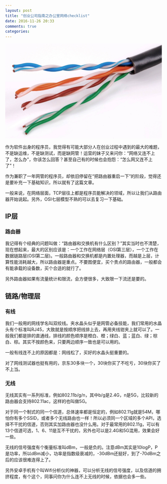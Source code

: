 ```yaml
---
layout: post
title: "创业公司指南之办公室网络checklist"
date: 2016-11-26 20:33
comments: true
categories: 
---
```


![](/images/posts/netwire.png)

作为软件出身的程序员，我觉得有可能大部分人在创业过程中遇到的最大的难题，不是缺运维，不是缺测试，而是缺网管！运营的妹子又来问你：“网络又连不上了，怎么办”，你该怎么回答？甚至自己有的时候也会抱怨：“怎么网又连不上了”！

作为兼职了一年网管的程序员，却依旧停留在“把路由器重启一下”的阶段，觉得还是要补充一下基础知识，所以就有了这篇文章。

<!--more-->

一般来说，在网络层面，TCP层往上都是程序员能解决的领域，所以让我们从路由器开始说起。另外，OSI七层模型不熟的可以去复习一下基础。

## IP层

### 路由器

我记得有个经典的问题叫做：“路由器和交换机有什么区别？”其实当时也不清楚，现在想起来，最大的区别应该是：一个工作在网络层（OSI第三层），一个工作在数据链路层(OSI第二层)。一般路由器和交换机都是内置处理器，而越是上层，计算性能消耗越大，所以路由器是重点。不要图便宜，买个贵点的路由器，一般都会有能承载的设备数，买个合适的就行了。

另外路由器如果有流量统计和限流，会方便很多，大致限一下流还是要的。

## 链路/物理层

### 有线

我们一般用的网线学名叫双绞线。夹水晶头似乎是网管必备技能，我们常用的水晶头有个标准叫RJ45，大致就是按顺序把线排上去，再用夹线钳夹上就可以了。一般我们都是排的直通线，排线的颜色顺序是橙白、橙；绿白、蓝；蓝白、绿；棕白、棕。其实不按颜色来，只要两边顺序一致也是可以用的。

一般有线连不上的原因都是：网线松了，买好的水晶头挺重要的。

对了网线测试器也挺有用的，京东30多块一个，30块你买了不吃亏，30块你买了不上当。

### 无线

无线其实有一系列标准，例如802.11b/g/n，其中b/g是2.4G，n是5G，比较新的路由器会支持802.11ac，这样的也叫做5G。

对于同一个制式的同一个信道，总体速率都是恒定的，例如802.11g就是54M，哪怕你有多个SSID，或者多个无线路由也一样！所以必须同一个区域的多个API，选择不干扰的信道，否则其实加路由器也没什么用。对于最常用的802.11g，可以有13个信道可选，1、6、11是互不干扰的，另外也可以是2.4G和5G混用，效果会好一些。

无线的信号强度有个衡量标准叫dBm，一般是负的。注意dBm其实是10logP，P是功率，所以dBm减小，功率是指数级衰减的，-30dBm还挺好，到了-70dBm之后的应该很难连得上了。

另外安卓手机有个叫Wifi分析仪的神器，可以分析无线的信号强度，以及信道的拥挤程度，有个这个，同事问你为什么连不上无线的时候，依据也会多一些。